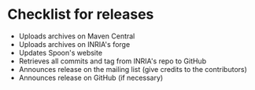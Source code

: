 # Checklist for releases

- Uploads archives on Maven Central
- Uploads archives on INRIA's forge
- Updates Spoon's website
- Retrieves all commits and tag from INRIA's repo to GitHub
- Announces release on the mailing list (give credits to the contributors)
- Announces release on GitHub (if necessary)
